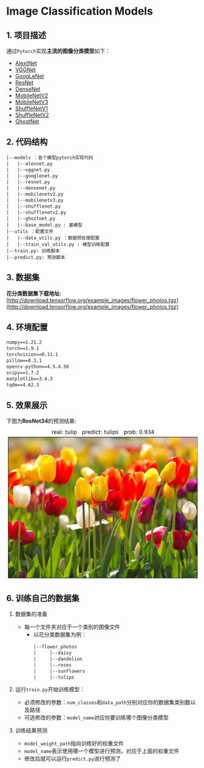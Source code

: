 # Image Classification Models
## 1. 项目描述
通过`Pytorch`实现**主流的图像分类模型**如下：
- [AlextNet](https://github.com/codecat0/CV/blob/main/Image_Classification/models/alexnet.py)
- [VGGNet](https://github.com/codecat0/CV/blob/main/Image_Classification/models/vggnet.py)
- [GoogLeNet](https://github.com/codecat0/CV/blob/main/Image_Classification/models/googlenet.py)
- [ResNet](https://github.com/codecat0/CV/blob/main/Image_Classification/models/resnet.py)
- [DenseNet](https://github.com/codecat0/CV/blob/main/Image_Classification/models/densenet.py)
- [MobileNetV2](https://github.com/codecat0/CV/blob/main/Image_Classification/models/mobilenetv2.py)
- [MobileNetV3](https://github.com/codecat0/CV/blob/main/Image_Classification/models/mobilenetv3.py)
- [ShuffleNetV1](https://github.com/codecat0/CV/blob/main/Image_Classification/models/shufflenetv1.py)
- [ShuffleNetV2](https://github.com/codecat0/CV/blob/main/Image_Classification/models/shufflenetv2.py)
- [GhostNet](https://github.com/codecat0/CV/blob/main/Image_Classification/models/ghostnet.py)

## 2. 代码结构
```
|--models ：各个模型pytorch实现代码
|   |--alexnet.py
|   |--vggnet.py
|   |--googlenet.py
|   |--resnet.py
|   |--densenet.py
|   |--mobilenetv2.py
|   |--mobilenetv3.py
|   |--shufflenet.py
|   |--shufflenetv2.py
|   |--ghostnet.py
|   |--base_model.py : 基模型
|--utils ：配置文件
|   |--data_utils.py ：数据预处理配置
|   |--train_val_utils.py : 模型训练配置
|--train.py: 训练脚本
|--predict.py: 预测脚本
```

## 3. 数据集
**花分类数据集下载地址:** [http://download.tensorflow.org/example_images/flower_photos.tgz](http://download.tensorflow.org/example_images/flower_photos.tgz)
## 4. 环境配置
```
numpy==1.21.2
torch==1.9.1
torchvision==0.11.1
pillow==8.3.1
opencv-python==4.5.4.58
scipy==1.7.2
matplotlib==3.4.3
tqdm==4.62.3
```

## 5. 效果展示
下图为**ResNet34**的预测结果:

![](./data/predict.jpg)

## 6. 训练自己的数据集
1. 数据集的准备
   - 每一个文件夹对应于一个类别的图像文件
     - 以花分类数据集为例：
          ```
          |--flower_photos
          |     |--daisy
          |     |--dandelion
          |     |--roses
          |     |--sunflowers
          |     |--tulips
          ```
2. 运行`train.py`开始训练模型：
    - 必须修改的参数：`num_classes`和`data_path`分别对应你的数据集类别数以及路径
    - 可选修改的参数：`model_name`对应你要训练哪个图像分类模型

3. 训练结果预测
   - `model_weight_path`指向训练好的权重文件
   - `model_name`表示使用哪一个模型进行预测，对应于上面的权重文件
   - 修改后就可以运行`predict.py`进行预测了
    